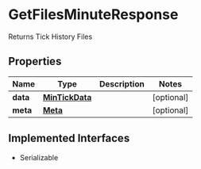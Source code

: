 

# GetFilesMinuteResponse

Returns Tick History Files

## Properties

Name | Type | Description | Notes
------------ | ------------- | ------------- | -------------
**data** | [**MinTickData**](MinTickData.md) |  |  [optional]
**meta** | [**Meta**](Meta.md) |  |  [optional]


## Implemented Interfaces

* Serializable


